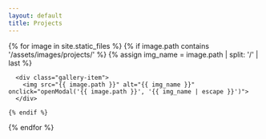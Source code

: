 ```yaml
---
layout: default
title: Projects
---
```


<div class="gallery-container">
  {% for image in site.static_files %}
    {% if image.path contains '/assets/images/projects/' %}
      {% assign img_name = image.path | split: '/' | last %}
      
      <div class="gallery-item">
        <img src="{{ image.path }}" alt="{{ img_name }}" onclick="openModal('{{ image.path }}', '{{ img_name | escape }}')">
      </div>
      
    {% endif %}
  {% endfor %}
</div>

<!-- Fullscreen Modal -->
<div id="imageModal" style="display:none;">
  <span onclick="closeModal()" style="cursor:pointer;">&times;</span>
  <img id="modalImage" style="display:block; margin:auto; max-width:80%;">
  <div id="modalDescription" style="color:#fff; text-align:center; margin-top:20px;"></div>
</div>

<!-- JavaScript Functions -->
<script>
function openModal(src, desc) {
    var modal = document.getElementById("imageModal");
    var modalImg = document.getElementById("modalImage");
    var modalDesc = document.getElementById("modalDescription");
    modal.style.display = "block";
    modalImg.src = src;
    modalDesc.textContent = desc || "No description available.";
}

function closeModal() {
    var modal = document.getElementById("imageModal");
    modal.style.display = "none";
}
</script>
